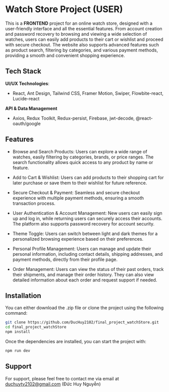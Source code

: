 
# Watch Store Project (USER)

This is a **FRONTEND** project for an online watch store, designed with a user-friendly interface and all the essential features. From account creation and password recovery to browsing and viewing a wide selection of watches, users can easily add products to their cart or wishlist and proceed with secure checkout. The website also supports advanced features such as product search, filtering by categories, and various payment methods, providing a smooth and convenient shopping experience.


## Tech Stack

**UI/UX Technologies**: 
- React, Ant Design, Tailwind CSS, Framer Motion, Swiper, Flowbite-react, Lucide-react

**API & Data Management**
- Axios, Redux Toolkit, Redux-persist, Firebase, jwt-decode, @react-oauth/google


## Features

- Browse and Search Products: Users can explore a wide range of watches, easily filtering by categories, brands, or price ranges. The search functionality allows quick access to any product by name or feature.

- Add to Cart & Wishlist: Users can add products to their shopping cart for later purchase or save them to their wishlist for future reference.

- Secure Checkout & Payment: Seamless and secure checkout experience with multiple payment methods, ensuring a smooth transaction process.

- User Authentication & Account Management: New users can easily sign up and log in, while returning users can securely access their accounts. The platform also supports password recovery for account security.

- Theme Toggle: Users can switch between light and dark themes for a personalized browsing experience based on their preferences.

- Personal Profile Management: Users can manage and update their personal information, including contact details, shipping addresses, and payment methods, directly from their profile page.

- Order Management: Users can view the status of their past orders, track their shipments, and manage their order history. They can also view detailed information about each order and request support if needed.



## Installation

You can either download the .zip file or clone the project using the following command:

```bash
git clone https://github.com/DucHuy2102/final_project_watchStore.git
cd final_project_watchStore
npm install
```

Once the dependencies are installed, you can start the project with:
```bash
npm run dev
```
## Support

For support, please feel free to contact me via email at duchuytv2102@gmail.com (Đức Huy Nguyễn)

